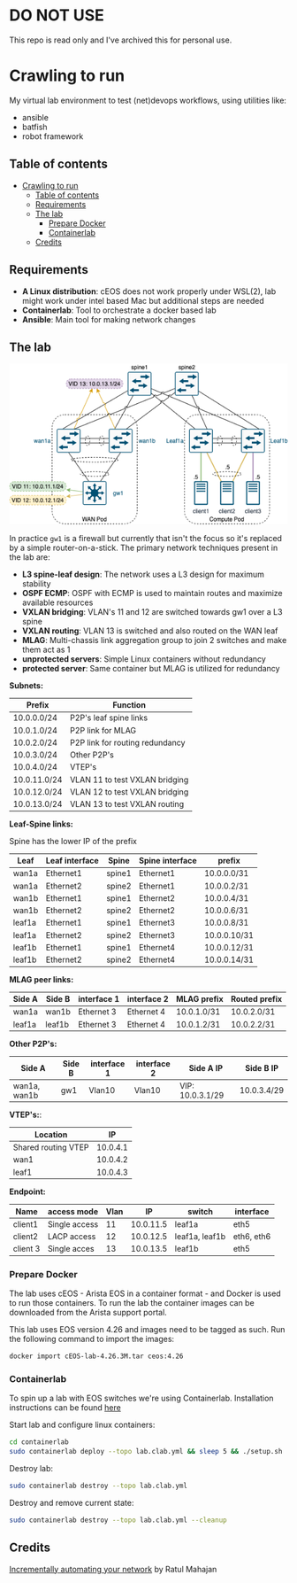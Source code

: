 # DO NOT USE

This repo is read only and I've archived this for personal use.

# Crawling to run

My virtual lab environment to test (net)devops workflows, using utilities like:

- ansible
- batfish
- robot framework

## Table of contents

- [Crawling to run](#crawling-to-run)
  - [Table of contents](#table-of-contents)
  - [Requirements](#requirements)
  - [The lab](#the-lab)
    - [Prepare Docker](#prepare-docker)
    - [Containerlab](#containerlab)
  - [Credits](#credits)

## Requirements

- **A Linux distribution**: cEOS does not work properly under WSL(2), lab might work under intel based Mac but additional steps are needed
- **Containerlab**: Tool to orchestrate a docker based lab
- **Ansible**: Main tool for making network changes

## The lab

![Lab topo](media/lab.drawio.png)

In practice `gw1` is a firewall but currently that isn't the focus so it's replaced by a simple router-on-a-stick. The primary network techniques present in the lab are:

- **L3 spine-leaf design**: The network uses a L3 design for maximum stability
- **OSPF ECMP**: OSPF with ECMP is used to maintain routes and maximize available resources 
- **VXLAN bridging**: VLAN's 11 and 12 are switched towards gw1 over a L3 spine
- **VXLAN routing**: VLAN 13 is switched and also routed on the WAN leaf
- **MLAG**: Multi-chassis link aggregation group to join 2 switches and make them act as 1
- **unprotected servers**: Simple Linux containers without redundancy
- **protected server**: Same container but MLAG is utilized for redundancy

**Subnets:**

| Prefix       | Function                        |
| ------------ | ------------------------------- |
| 10.0.0.0/24  | P2P's leaf spine links          |
| 10.0.1.0/24  | P2P link for MLAG               |
| 10.0.2.0/24  | P2P link for routing redundancy |
| 10.0.3.0/24  | Other P2P's                     |
| 10.0.4.0/24  | VTEP's                          |
| 10.0.11.0/24 | VLAN 11 to test VXLAN bridging  |
| 10.0.12.0/24 | VLAN 12 to test VXLAN bridging  |
| 10.0.13.0/24 | VLAN 13 to test VXLAN routing   |

**Leaf-Spine links:**

Spine has the lower IP of the prefix

| Leaf   | Leaf interface | Spine  | Spine interface | prefix       |
| ------ | -------------- | ------ | --------------- | ------------ |
| wan1a  | Ethernet1      | spine1 | Ethernet1       | 10.0.0.0/31  |
| wan1a  | Ethernet2      | spine2 | Ethernet1       | 10.0.0.2/31  |
| wan1b  | Ethernet1      | spine1 | Ethernet2       | 10.0.0.4/31  |
| wan1b  | Ethernet2      | spine2 | Ethernet2       | 10.0.0.6/31  |
| leaf1a | Ethernet1      | spine1 | Ethernet3       | 10.0.0.8/31  |
| leaf1a | Ethernet2      | spine2 | Ethernet3       | 10.0.0.10/31 |
| leaf1b | Ethernet1      | spine1 | Ethernet4       | 10.0.0.12/31 |
| leaf1b | Ethernet2      | spine2 | Ethernet4       | 10.0.0.14/31 |

**MLAG peer links:**

| Side A | Side B | interface 1 | interface 2 | MLAG prefix | Routed prefix |
| ------ | ------ | ----------- | ----------- | ----------- | ------------- |
| wan1a  | wan1b  | Ethernet 3  | Ethernet 4  | 10.0.1.0/31 | 10.0.2.0/31   |
| leaf1a | leaf1b | Ethernet 3  | Ethernet 4  | 10.0.1.2/31 | 10.0.2.2/31   |

**Other P2P's:**

| Side A       | Side B | interface 1 | interface 2 | Side A IP        | Side B IP   |
| ------------ | ------ | ----------- | ----------- | ---------------- | ----------- |
| wan1a, wan1b | gw1    | Vlan10      | Vlan10      | VIP: 10.0.3.1/29 | 10.0.3.4/29 |

**VTEP's:**:

| Location            | IP       |
| ------------------- | -------- |
| Shared routing VTEP | 10.0.4.1 |
| wan1                | 10.0.4.2 |
| leaf1               | 10.0.4.3 |

**Endpoint:**

| Name     | access mode   | Vlan | IP        | switch         | interface  |
| -------- | ------------- | ---- | --------- | -------------- | ---------- |
| client1  | Single access | 11   | 10.0.11.5 | leaf1a         | eth5       |
| client2  | LACP access   | 12   | 10.0.12.5 | leaf1a, leaf1b | eth6, eth6 |
| client 3 | Single acces  | 13   | 10.0.13.5 | leaf1b         | eth5       |

### Prepare Docker

The lab uses cEOS - Arista EOS in a container format - and Docker is used to run those containers. To run the lab the container images can be downloaded from the Arista support portal.

This lab uses EOS version 4.26 and images need to be tagged as such. Run the following command to import the images:

```bash
docker import cEOS-lab-4.26.3M.tar ceos:4.26
```

### Containerlab

To spin up a lab with EOS switches we're using Containerlab. Installation instructions can be found [here](https://containerlab.srlinux.dev/install/)

Start lab and configure linux containers:

```bash
cd containerlab
sudo containerlab deploy --topo lab.clab.yml && sleep 5 && ./setup.sh
```

Destroy lab:

```bash
sudo containerlab destroy --topo lab.clab.yml
```

Destroy and remove current state:

```bash
sudo containerlab destroy --topo lab.clab.yml --cleanup
```

## Credits

[Incrementally automating your network](https://www.intentionet.com/blog/incrementally-automating-your-network/) by Ratul Mahajan
